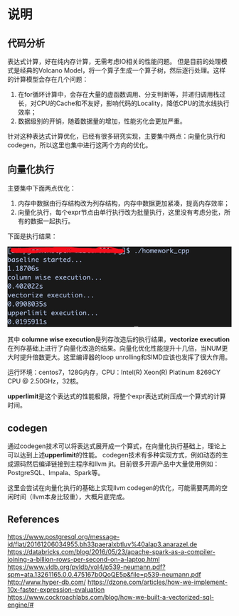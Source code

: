# 说明

## 代码分析

表达式计算，好在纯内存计算，无需考虑IO相关的性能问题。
但是目前的处理模式是经典的Volcano Model，将一个算子生成一个算子树，然后逐行处理。这样的计算模型会存在几个问题：

1. 在for循环计算中，会存在大量的虚函数调用、分支判断等，并递归调用栈过长，对CPU的Cache和不友好，影响代码的Locality，降低CPU的流水线执行效率；
2. 数据级别的开销，随着数据量的增加，性能劣化会更加严重。

针对这种表达式计算优化，已经有很多研究实现，主要集中两点：向量化执行和codegen，所以这里也集中进行这两个方向的优化。

## 向量化执行

主要集中下面两点优化：

1. 内存中数据由行存结构改为列存结构，内存中数据更加紧凑，提高内存效率；
2. 向量化执行，每个expr节点由单行执行改为批量执行，这里没有考虑分批，所有的数据一起执行。

下面是执行结果：

![result](./dummy/result.png)

其中 **columne wise execution**是列存改造后的执行结果，**vectorize execution**在列存基础上进行了向量化改造的结果。向量化优化性能提升十几倍，当NUM更大时提升倍数更大。这里编译器的loop unrolling和SIMD应该也发挥了很大作用。

运行环境：centos7，128G内存，CPU：Intel(R) Xeon(R) Platinum 8269CY CPU @ 2.50GHz，32核。


**upperlimit**是这个表达式的性能极限，将整个expr表达式树压成一个算式的计算时间。

## codegen

通过codegen技术可以将表达式展开成一个算式，在向量化执行基础上，理论上可以达到上述**upperlimit**的性能。
codegen技术有多种实现方式，例如动态的生成源码然后编译链接到主程序和llvm jit。目前很多开源产品中大量使用例如：PostgreSQL、Impala、Spark等。

这里会尝试在向量化执行的基础上实现llvm codegen的优化，可能需要两周的空闲时间（llvm本身比较重），大概月底完成。

## References
https://www.postgresql.org/message-id/flat/20161206034955.bh33paeralxbtluv%40alap3.anarazel.de
https://databricks.com/blog/2016/05/23/apache-spark-as-a-compiler-joining-a-billion-rows-per-second-on-a-laptop.html
https://www.vldb.org/pvldb/vol4/p539-neumann.pdf?spm=ata.13261165.0.0.475167b0QoQE5p&file=p539-neumann.pdf
http://www.hyper-db.com/
https://dzone.com/articles/how-we-implement-10x-faster-expression-evaluation
https://www.cockroachlabs.com/blog/how-we-built-a-vectorized-sql-engine/#
